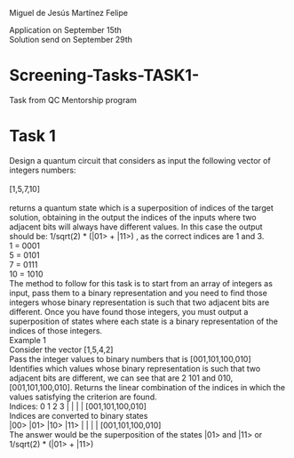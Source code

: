 Miguel de Jesús Martínez Felipe

Application on September 15th
<br>
Solution send on September 29th

# Screening-Tasks-TASK1-
Task from QC Mentorship program

# Task 1

Design a quantum circuit that considers as input the following vector of integers numbers: 
<br>
<br>
[1,5,7,10]
<br>
<br>
returns a quantum state which is a superposition of indices of the target solution, obtaining in the output the indices of the inputs where two adjacent bits will always have different values. In this case the output should be: 1/sqrt(2) * (|01> + |11>) , as the correct indices are 1 and 3.
<br>
1 = 0001
<br>
5 = 0101
<br>
7 = 0111
<br>
10 = 1010
<br>
The method to follow for this task is to start from an array of integers as input, pass them to a binary representation and you need to find those integers whose binary representation is such that two adjacent bits are different. Once you have found those integers, you must output a superposition of states where each state is a binary representation of the indices of those integers.
<br>
Example 1
<br>
Consider the vector [1,5,4,2]
<br>
Pass the integer values to binary numbers that is [001,101,100,010]
<br>
Identifies which values whose binary representation is such that two adjacent bits are different, we can see that are 2 101 and 010, [001,101,100,010].
Returns the linear combination of the indices in which the values satisfying the criterion are found.
<br>
Indices:
   0     1      2  	3
   |       |      |      |
[001,101,100,010]
<br>
Indices are converted to binary states
<br>
|00> |01> |10> |11>
|         |	      | 	 |
[001,101,100,010]
<br>
 The answer would be the superposition of the states |01> and |11> or 1/sqrt(2) * (|01> + |11>)
